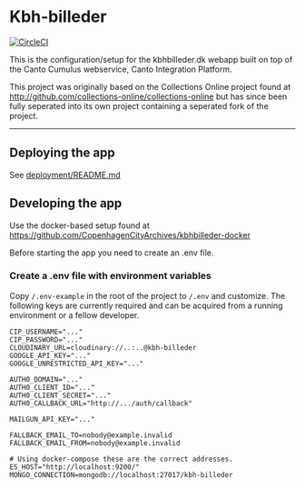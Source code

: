 # Kbh-billeder

[![CircleCI](https://circleci.com/gh/CopenhagenCityArchives/kbh-billeder.svg?style=svg)](https://circleci.com/gh/CopenhagenCityArchives/kbh-billeder)

This is the configuration/setup for the kbhbilleder.dk webapp built on top of
the Canto Cumulus webservice, Canto Integration Platform.

This project was originally based on the Collections Online project found at http://github.com/collections-online/collections-online but has since been fully seperated into its own project containing a seperated fork of the project.

---

## Deploying the app

See [deployment/README.md](deployment/README.md)

## Developing the app

Use the docker-based setup found at https://github.com/CopenhagenCityArchives/kbhbilleder-docker

Before starting the app you need to create an .env file.

### Create a .env file with environment variables
Copy  `/.env-example` in the root of the project to `/.env` and customize. The following keys are currently required and can be acquired from a running environment or a fellow developer.

    CIP_USERNAME="..."
    CIP_PASSWORD="..."
    CLOUDINARY_URL=cloudinary://..:..@kbh-billeder
    GOOGLE_API_KEY="..."
    GOOGLE_UNRESTRICTED_API_KEY="..."

    AUTH0_DOMAIN="..."
    AUTH0_CLIENT_ID="..."
    AUTH0_CLIENT_SECRET="..."
    AUTH0_CALLBACK_URL="http://.../auth/callback"

    MAILGUN_API_KEY="..."

    FALLBACK_EMAIL_TO=nobody@example.invalid
    FALLBACK_EMAIL_FROM=nobody@example.invalid

    # Using docker-compose these are the correct addresses.
    ES_HOST="http://localhost:9200/"
    MONGO_CONNECTION=mongodb://localhost:27017/kbh-billeder
